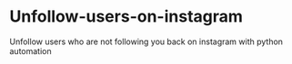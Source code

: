 # Unfollow-users-on-instagram
Unfollow users who are not following you back on instagram with python  automation
